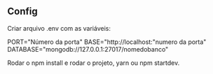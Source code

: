 ## Config

Criar arquivo .env com as variáveis:

PORT="Número da porta"
BASE="http://localhost:"numero da porta"
DATABASE="mongodb://127.0.0.1:27017/nomedobanco"

Rodar o npm install e rodar o projeto, yarn ou npm startdev.